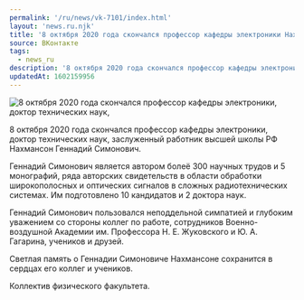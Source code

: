 ```yaml
---
permalink: '/ru/news/vk-7101/index.html'
layout: 'news.ru.njk'
title: '8 октября 2020 года скончался профессор кафедры электроники Нахмансон Геннадий Симонович'
source: ВКонтакте
tags:
  - news_ru
description: '8 октября 2020 года скончался профессор кафедры электроники Нахмансон Геннадий Симонович'
updatedAt: 1602159956
---
```

![8 октября 2020 года скончался профессор кафедры электроники, доктор технических наук,](https://sun9-14.userapi.com/impg/PJEWAf60SpvkeHhILWu-beEwavuSei0yn8H9Fw/uq5fdKtIg1k.jpg?size=194x219&quality=96&proxy=1&sign=630a5a51f333a8ced2354bb48a5bf1a9&c_uniq_tag=yvfAHoVO2MVSoPGemCA1wMZlBcA4fZCL898DljHri1c&type=album)

8 октября 2020 года скончался профессор кафедры электроники, доктор технических наук, заслуженный работник высшей школы РФ Нахмансон Геннадий Симонович.

Геннадий Симонович является автором болеё 300 научных трудов и 5 монографий, ряда авторских свидетельств в области обработки широкополосных и оптических сигналов в сложных радиотехнических системах. Им подготовлено 10 кандидатов и 2 доктора наук.

Геннадий Симонович пользовался неподдельной симпатией и глубоким уважением со стороны коллег по работе, сотрудников Военно-воздушной Академии им. Профессора Н. Е. Жуковского и Ю. А. Гагарина, учеников и друзей.

Светлая память о Геннадии Симоновиче Нахмансоне сохранится в сердцах его коллег и учеников.

Коллектив физического факультета.
